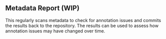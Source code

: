## Metadata Report (WIP)

This regularly scans metadata to check for annotation issues and commits the results back to the repository.
The results can be used to assess how annotation issues may have changed over time.

